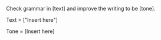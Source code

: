 Check grammar in [text] and improve the writing to be [tone].

Text = ["Insert here"]

Tone = [Insert here]
